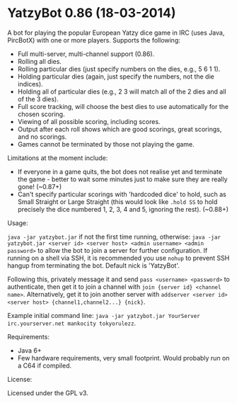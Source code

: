 YatzyBot 0.86 (18-03-2014)
==========================

A bot for playing the popular European Yatzy dice game in IRC (uses Java, PircBotX) with one or more players. Supports the following:

* Full multi-server, multi-channel support (0.86).
* Rolling all dies.
* Rolling particular dies (just specify numbers on the dies, e.g., 5 6 1 1).
* Holding particular dies (again, just specify the numbers, not the die indices).
* Holding all of particular dies (e.g., 2 3 will match all of the 2 dies and all of the 3 dies).
* Full score tracking, will choose the best dies to use automatically for the chosen scoring.
* Viewing of all possible scoring, including scores.
* Output after each roll shows which are good scorings, great scorings, and no scorings.
* Games cannot be terminated by those not playing the game.

Limitations at the moment include:

* If everyone in a game quits, the bot does not realise yet and terminate the game - better to wait some minutes just to make sure they are really gone! (~0.87+)
* Can't specify particular scorings with 'hardcoded dice' to hold, such as Small Straight or Large Straight (this would look like `.hold SS` to hold precisely the dice numbered 1, 2, 3, 4 and 5, ignoring the rest). (~0.88+)

Usage:

`java -jar yatzybot.jar` if not the first time running, otherwise: `java -jar yatzybot.jar <server id> <server host> <admin username> <admin password>` to allow the bot to join a server for further configuration. If running on a shell via SSH, it is recommended you use `nohup` to prevent SSH hangup from terminating the bot. Default nick is 'YatzyBot'.

Following this, privately message it and send `pass <username> <password>` to authenticate, then get it to join a channel with `join {server id} <channel name>`. Alternatively, get it to join another server with `addserver <server id> <server host> {channel1,channel2...} {nick}`.

Example initial command line: `java -jar yatzybot.jar YourServer irc.yourserver.net mankocity tokyorulezz`.

Requirements:

* Java 6+
* Few hardware requirements, very small footprint. Would probably run on a C64 if compiled.

License:

Licensed under the GPL v3.